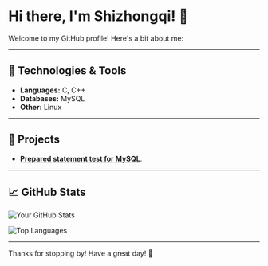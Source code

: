# Hi there, I'm Shizhongqi! 👋

Welcome to my GitHub profile! Here's a bit about me:

---

## 🔧 Technologies & Tools
- **Languages:** C, C++
- **Databases:** MySQL
- **Other:** Linux

---

## 🌟 Projects
- [**Prepared statement test for MySQL**](https://github.com/ishizhongqi/prepared-statement-test-for-mysql).

---

## 📈 GitHub Stats
![Your GitHub Stats](https://github-readme-stats.vercel.app/api?username=ishizhongqi&show_icons=true&theme=radical)

![Top Languages](https://github-readme-stats.vercel.app/api/top-langs/?username=ishizhongqi&layout=compact&theme=radical)

---

Thanks for stopping by! Have a great day! 🌟
